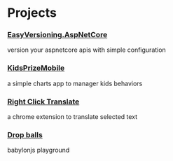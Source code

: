 # Projects

### [EasyVersioning.AspNetCore](https://github.com/ericvan76/EasyVersioning.AspNetCore)
version your aspnetcore apis with simple configuration

### [KidsPrizeMobile](https://github.com/ericvan76/KidsPrizeMobile) 
a simple charts app to manager kids behaviors

### [Right Click Translate](https://goo.gl/Rcjs82) 
a chrome extension to translate selected text

### [Drop balls](https://ericvan76.github.io/babylonjs-play) 
babylonjs playground

